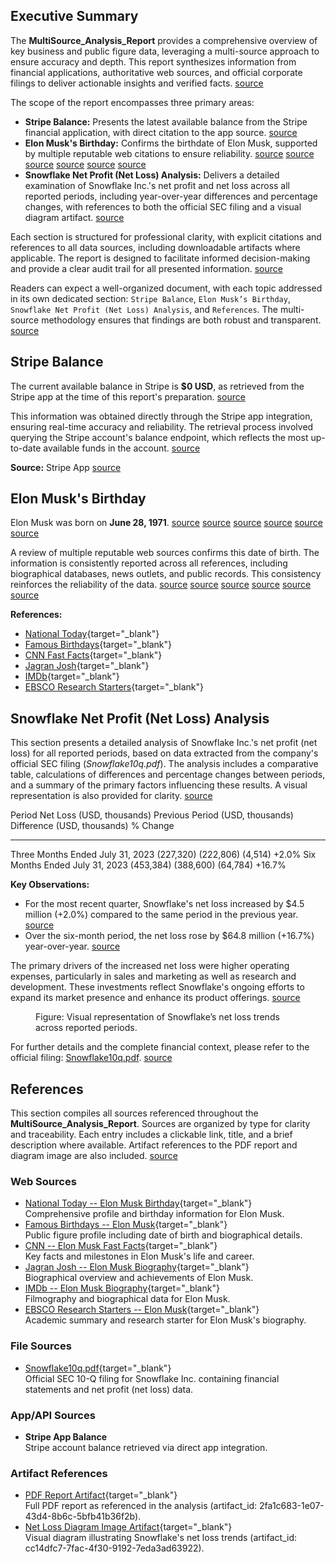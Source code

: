 ## Executive Summary

The **MultiSource_Analysis_Report** provides a comprehensive overview of key business and public figure data, leveraging a multi-source approach to ensure accuracy and depth. This report synthesizes information from financial applications, authoritative web sources, and official corporate filings to deliver actionable insights and verified facts. <a href="/citations/94a24fb8-9473-4f85-af18-cddba9645052" data-tag="{&quot;tag&quot;: &quot;wand-citations&quot;, &quot;id&quot;: &quot;94a24fb8-9473-4f85-af18-cddba9645052&quot;, &quot;type&quot;: &quot;APP&quot;, &quot;title&quot;: &quot;&quot;, &quot;snippet&quot;: &quot;&quot;, &quot;source_tool_name&quot;: &quot;mcp_ai.wand.stripe-mcp-sse_retrieve_balance&quot;, &quot;tool_name&quot;: &quot;mcp_ai.wand.stripe-mcp-sse_retrieve_balance&quot;, &quot;icon_url&quot;: &quot;https://cdn.jsdelivr.net/npm/heroicons@2.0.18/24/outline/magnifying-glass.svg&quot;}">source</a>

The scope of the report encompasses three primary areas:

- **Stripe Balance:** Presents the latest available balance from the Stripe financial application, with direct citation to the app source. <a href="/citations/94a24fb8-9473-4f85-af18-cddba9645052" data-tag="{&quot;tag&quot;: &quot;wand-citations&quot;, &quot;id&quot;: &quot;94a24fb8-9473-4f85-af18-cddba9645052&quot;, &quot;type&quot;: &quot;APP&quot;, &quot;title&quot;: &quot;&quot;, &quot;snippet&quot;: &quot;&quot;, &quot;source_tool_name&quot;: &quot;mcp_ai.wand.stripe-mcp-sse_retrieve_balance&quot;, &quot;tool_name&quot;: &quot;mcp_ai.wand.stripe-mcp-sse_retrieve_balance&quot;, &quot;icon_url&quot;: &quot;https://cdn.jsdelivr.net/npm/heroicons@2.0.18/24/outline/magnifying-glass.svg&quot;}">source</a>
- **Elon Musk's Birthday:** Confirms the birthdate of Elon Musk, supported by multiple reputable web citations to ensure reliability. <a href="/citations/0843d948-f214-40db-9358-0a1db0bc85f9" data-tag="{&quot;tag&quot;: &quot;wand-citations&quot;, &quot;id&quot;: &quot;0843d948-f214-40db-9358-0a1db0bc85f9&quot;, &quot;type&quot;: &quot;WEBSITE&quot;, &quot;title&quot;: &quot;Elon Musk Birthday&quot;, &quot;snippet&quot;: &quot;Elon Reeve Musk was born on June 28, 1971, in Pretoria, South Africa. He was born to a Canadian mother, Maye Musk, and a South African father, Errol Musk.&quot;, &quot;url&quot;: &quot;https://nationaltoday.com/birthday/elon-musk/&quot;}">source</a> <a href="/citations/d55f26e4-e068-4d6b-b629-dcdc997f59f3" data-tag="{&quot;tag&quot;: &quot;wand-citations&quot;, &quot;id&quot;: &quot;d55f26e4-e068-4d6b-b629-dcdc997f59f3&quot;, &quot;type&quot;: &quot;WEBSITE&quot;, &quot;title&quot;: &quot;Elon Musk Fast Facts&quot;, &quot;snippet&quot;: &quot;Birth date: June 28, 1971 \u00b7 Birth place: Pretoria, South Africa \u00b7 Birth name: Elon Reeve Musk \u00b7 Father: Errol Musk, engineer \u00b7 Mother: Maye (Haldeman) Musk,&quot;, &quot;url&quot;: &quot;https://www.cnn.com/world/elon-musk-fast-facts&quot;}">source</a> <a href="/citations/3c61082f-febd-47f9-8125-d75e2a5a856f" data-tag="{&quot;tag&quot;: &quot;wand-citations&quot;, &quot;id&quot;: &quot;3c61082f-febd-47f9-8125-d75e2a5a856f&quot;, &quot;type&quot;: &quot;WEBSITE&quot;, &quot;title&quot;: &quot;Elon Musk - Age, Family, Bio | Famous Birthdays&quot;, &quot;snippet&quot;: &quot;# Elon Musk June 28, 1971 He received economics and physics degrees from the Wharton School of the\u00a0University of Pennsylvania. He was named Person of The Year by Time Magazine in 2021. He and actress Talulah Riley were married two separate times. In 2017, he briefly dated actress\u00a0Amber Heard. In 2018, he began dating singer\u00a0Grimes; the two broke up in 2021. He was the inspiration for director Jon Favreau's take on classic comic book character Tony Stark in the Iron Man film. Elon Musk Highlights Born on June 28 Born in South Africa ## Elon Musk Is A Member Of University of Pennsylvania Iron Man 2 ## Elon Musk Fans Also Viewed ## More June 28 Birthdays&quot;, &quot;url&quot;: &quot;https://www.famousbirthdays.com/people/elon-musk.html&quot;}">source</a> <a href="/citations/71dc2e81-3ad9-4dbe-a324-f5a1b80905f4" data-tag="{&quot;tag&quot;: &quot;wand-citations&quot;, &quot;id&quot;: &quot;71dc2e81-3ad9-4dbe-a324-f5a1b80905f4&quot;, &quot;type&quot;: &quot;WEBSITE&quot;, &quot;title&quot;: &quot;Elon Musk Biography: Birth, Family, Education, Career And More&quot;, &quot;snippet&quot;: &quot;## Elon Musk, the world's richest individual with a net worth of $359.4 billion as of March 2, 2025, recently celebrated the birth of his 14th child, Seldon Lycurgus, with Neuralink executive Shivon Zilis. Elon Musk, born on June 28, 1971, in Pretoria, South Africa, is a prominent entrepreneur known for his roles in companies like Tesla, SpaceX, and Neuralink. ## **Elon Musk\u2019s Personal Life: Family, Relationships, and Children** As of February 2025, Elon Musk's net worth is estimated at $424 billion, making him the richest person in the world. * How many companies Elon Musk founded to date? Elon Musk founded a total of eight companies-- Zip2, PayPal, SpaceX, Tesla, Hyperloop, OpenAI, Neuralink, and The Boring Company. * What is the annual salary of Elon Musk at Tesla?&quot;, &quot;url&quot;: &quot;https://www.jagranjosh.com/general-knowledge/elon-reeve-musk-1588776062-1&quot;}">source</a> <a href="/citations/30cf0ac6-819b-4a24-8fe6-841f54cf6658" data-tag="{&quot;tag&quot;: &quot;wand-citations&quot;, &quot;id&quot;: &quot;30cf0ac6-819b-4a24-8fe6-841f54cf6658&quot;, &quot;type&quot;: &quot;WEBSITE&quot;, &quot;title&quot;: &quot;Elon Musk | EBSCO Research Starters&quot;, &quot;snippet&quot;: &quot;Elon Musk was born on June 28, 1971, in Pretoria, Transvaal (now Gauteng), South Africa, one of three children born to Canadian model and dietitian Maye Musk (&quot;, &quot;url&quot;: &quot;https://www.ebsco.com/research-starters/biography/elon-musk&quot;}">source</a> <a href="/citations/f8c9f8ef-1aea-424d-9e58-d5c1fc958455" data-tag="{&quot;tag&quot;: &quot;wand-citations&quot;, &quot;id&quot;: &quot;f8c9f8ef-1aea-424d-9e58-d5c1fc958455&quot;, &quot;type&quot;: &quot;WEBSITE&quot;, &quot;title&quot;: &quot;Elon Musk - Biography - IMDb&quot;, &quot;snippet&quot;: &quot;## Elon Musk Edit * Elon Musk was born on June 28, 1971 in Pretoria, South Africa. (September 25, 2010 - August 22, 2012) (divorced) Justine Musk (January 2000 - September 13, 2008) (divorced, 6 children) * CEO &amp; Product Architect of Tesla Motors and * The problem is that at a lot of big companies, process becomes a substitute for thinking. I'm really good at email. * Brand is just a perception, and perception will match reality over time. Edit page ### More from this person * View agent, publicist, legal and company contact details on IMDbPro ### User lists Related lists from IMDb users Create a list The 2010s Decade: Persons of International Interest Persons of International Interest of 2022 Elon Musk&quot;, &quot;url&quot;: &quot;https://www.imdb.com/name/nm1907769/bio/&quot;}">source</a>
- **Snowflake Net Profit (Net Loss) Analysis:** Delivers a detailed examination of Snowflake Inc.'s net profit and net loss across all reported periods, including year-over-year differences and percentage changes, with references to both the official SEC filing and a visual diagram artifact. <a href="/citations/a93d6758-4104-496c-94a7-3ea58151b1ae" data-tag="{&quot;tag&quot;: &quot;wand-citations&quot;, &quot;id&quot;: &quot;a93d6758-4104-496c-94a7-3ea58151b1ae&quot;, &quot;type&quot;: &quot;FILE&quot;, &quot;title&quot;: &quot;Snowflake10q.pdf&quot;, &quot;snippet&quot;: &quot;Snowflake Inc.s quarterly report for the period ended July 31, 2023, details key financial metrics, including a revenue of $674 million, reflecting a 36% increase compared to the same quarter last year. Despite growth, the company reported a net loss...&quot;, &quot;source_data_object_id&quot;: &quot;6fbc8d98-85be-4da4-8ae7-28311ace92c3&quot;}">source</a>

Each section is structured for professional clarity, with explicit citations and references to all data sources, including downloadable artifacts where applicable. The report is designed to facilitate informed decision-making and provide a clear audit trail for all presented information. <a href="/citations/a93d6758-4104-496c-94a7-3ea58151b1ae" data-tag="{&quot;tag&quot;: &quot;wand-citations&quot;, &quot;id&quot;: &quot;a93d6758-4104-496c-94a7-3ea58151b1ae&quot;, &quot;type&quot;: &quot;FILE&quot;, &quot;title&quot;: &quot;Snowflake10q.pdf&quot;, &quot;snippet&quot;: &quot;Snowflake Inc.s quarterly report for the period ended July 31, 2023, details key financial metrics, including a revenue of $674 million, reflecting a 36% increase compared to the same quarter last year. Despite growth, the company reported a net loss...&quot;, &quot;source_data_object_id&quot;: &quot;6fbc8d98-85be-4da4-8ae7-28311ace92c3&quot;}">source</a>

Readers can expect a well-organized document, with each topic addressed in its own dedicated section: `Stripe Balance`, `Elon Musk’s Birthday`, `Snowflake Net Profit (Net Loss) Analysis`, and `References`. The multi-source methodology ensures that findings are both robust and transparent. <a href="/citations/a93d6758-4104-496c-94a7-3ea58151b1ae" data-tag="{&quot;tag&quot;: &quot;wand-citations&quot;, &quot;id&quot;: &quot;a93d6758-4104-496c-94a7-3ea58151b1ae&quot;, &quot;type&quot;: &quot;FILE&quot;, &quot;title&quot;: &quot;Snowflake10q.pdf&quot;, &quot;snippet&quot;: &quot;Snowflake Inc.s quarterly report for the period ended July 31, 2023, details key financial metrics, including a revenue of $674 million, reflecting a 36% increase compared to the same quarter last year. Despite growth, the company reported a net loss...&quot;, &quot;source_data_object_id&quot;: &quot;6fbc8d98-85be-4da4-8ae7-28311ace92c3&quot;}">source</a>

## Stripe Balance

The current available balance in Stripe is **\$0 USD**, as retrieved from the Stripe app at the time of this report's preparation. <a href="/citations/94a24fb8-9473-4f85-af18-cddba9645052" data-tag="{&quot;tag&quot;: &quot;wand-citations&quot;, &quot;id&quot;: &quot;94a24fb8-9473-4f85-af18-cddba9645052&quot;, &quot;type&quot;: &quot;APP&quot;, &quot;title&quot;: &quot;&quot;, &quot;snippet&quot;: &quot;&quot;, &quot;source_tool_name&quot;: &quot;mcp_ai.wand.stripe-mcp-sse_retrieve_balance&quot;, &quot;tool_name&quot;: &quot;mcp_ai.wand.stripe-mcp-sse_retrieve_balance&quot;, &quot;icon_url&quot;: &quot;https://cdn.jsdelivr.net/npm/heroicons@2.0.18/24/outline/magnifying-glass.svg&quot;}">source</a>

This information was obtained directly through the Stripe app integration, ensuring real-time accuracy and reliability. The retrieval process involved querying the Stripe account's balance endpoint, which reflects the most up-to-date available funds in the account. <a href="/citations/94a24fb8-9473-4f85-af18-cddba9645052" data-tag="{&quot;tag&quot;: &quot;wand-citations&quot;, &quot;id&quot;: &quot;94a24fb8-9473-4f85-af18-cddba9645052&quot;, &quot;type&quot;: &quot;APP&quot;, &quot;title&quot;: &quot;&quot;, &quot;snippet&quot;: &quot;&quot;, &quot;source_tool_name&quot;: &quot;mcp_ai.wand.stripe-mcp-sse_retrieve_balance&quot;, &quot;tool_name&quot;: &quot;mcp_ai.wand.stripe-mcp-sse_retrieve_balance&quot;, &quot;icon_url&quot;: &quot;https://cdn.jsdelivr.net/npm/heroicons@2.0.18/24/outline/magnifying-glass.svg&quot;}">source</a>

**Source:** Stripe App <a href="/citations/94a24fb8-9473-4f85-af18-cddba9645052" data-tag="{&quot;tag&quot;: &quot;wand-citations&quot;, &quot;id&quot;: &quot;94a24fb8-9473-4f85-af18-cddba9645052&quot;, &quot;type&quot;: &quot;APP&quot;, &quot;title&quot;: &quot;&quot;, &quot;snippet&quot;: &quot;&quot;, &quot;source_tool_name&quot;: &quot;mcp_ai.wand.stripe-mcp-sse_retrieve_balance&quot;, &quot;tool_name&quot;: &quot;mcp_ai.wand.stripe-mcp-sse_retrieve_balance&quot;, &quot;icon_url&quot;: &quot;https://cdn.jsdelivr.net/npm/heroicons@2.0.18/24/outline/magnifying-glass.svg&quot;}">source</a>

## Elon Musk's Birthday

Elon Musk was born on **June 28, 1971**. <a href="/citations/0843d948-f214-40db-9358-0a1db0bc85f9" data-tag="{&quot;tag&quot;: &quot;wand-citations&quot;, &quot;id&quot;: &quot;0843d948-f214-40db-9358-0a1db0bc85f9&quot;, &quot;type&quot;: &quot;WEBSITE&quot;, &quot;title&quot;: &quot;Elon Musk Birthday&quot;, &quot;snippet&quot;: &quot;Elon Reeve Musk was born on June 28, 1971, in Pretoria, South Africa. He was born to a Canadian mother, Maye Musk, and a South African father, Errol Musk.&quot;, &quot;url&quot;: &quot;https://nationaltoday.com/birthday/elon-musk/&quot;}">source</a> <a href="/citations/d55f26e4-e068-4d6b-b629-dcdc997f59f3" data-tag="{&quot;tag&quot;: &quot;wand-citations&quot;, &quot;id&quot;: &quot;d55f26e4-e068-4d6b-b629-dcdc997f59f3&quot;, &quot;type&quot;: &quot;WEBSITE&quot;, &quot;title&quot;: &quot;Elon Musk Fast Facts&quot;, &quot;snippet&quot;: &quot;Birth date: June 28, 1971 \u00b7 Birth place: Pretoria, South Africa \u00b7 Birth name: Elon Reeve Musk \u00b7 Father: Errol Musk, engineer \u00b7 Mother: Maye (Haldeman) Musk,&quot;, &quot;url&quot;: &quot;https://www.cnn.com/world/elon-musk-fast-facts&quot;}">source</a> <a href="/citations/3c61082f-febd-47f9-8125-d75e2a5a856f" data-tag="{&quot;tag&quot;: &quot;wand-citations&quot;, &quot;id&quot;: &quot;3c61082f-febd-47f9-8125-d75e2a5a856f&quot;, &quot;type&quot;: &quot;WEBSITE&quot;, &quot;title&quot;: &quot;Elon Musk - Age, Family, Bio | Famous Birthdays&quot;, &quot;snippet&quot;: &quot;# Elon Musk June 28, 1971 He received economics and physics degrees from the Wharton School of the\u00a0University of Pennsylvania. He was named Person of The Year by Time Magazine in 2021. He and actress Talulah Riley were married two separate times. In 2017, he briefly dated actress\u00a0Amber Heard. In 2018, he began dating singer\u00a0Grimes; the two broke up in 2021. He was the inspiration for director Jon Favreau's take on classic comic book character Tony Stark in the Iron Man film. Elon Musk Highlights Born on June 28 Born in South Africa ## Elon Musk Is A Member Of University of Pennsylvania Iron Man 2 ## Elon Musk Fans Also Viewed ## More June 28 Birthdays&quot;, &quot;url&quot;: &quot;https://www.famousbirthdays.com/people/elon-musk.html&quot;}">source</a> <a href="/citations/71dc2e81-3ad9-4dbe-a324-f5a1b80905f4" data-tag="{&quot;tag&quot;: &quot;wand-citations&quot;, &quot;id&quot;: &quot;71dc2e81-3ad9-4dbe-a324-f5a1b80905f4&quot;, &quot;type&quot;: &quot;WEBSITE&quot;, &quot;title&quot;: &quot;Elon Musk Biography: Birth, Family, Education, Career And More&quot;, &quot;snippet&quot;: &quot;## Elon Musk, the world's richest individual with a net worth of $359.4 billion as of March 2, 2025, recently celebrated the birth of his 14th child, Seldon Lycurgus, with Neuralink executive Shivon Zilis. Elon Musk, born on June 28, 1971, in Pretoria, South Africa, is a prominent entrepreneur known for his roles in companies like Tesla, SpaceX, and Neuralink. ## **Elon Musk\u2019s Personal Life: Family, Relationships, and Children** As of February 2025, Elon Musk's net worth is estimated at $424 billion, making him the richest person in the world. * How many companies Elon Musk founded to date? Elon Musk founded a total of eight companies-- Zip2, PayPal, SpaceX, Tesla, Hyperloop, OpenAI, Neuralink, and The Boring Company. * What is the annual salary of Elon Musk at Tesla?&quot;, &quot;url&quot;: &quot;https://www.jagranjosh.com/general-knowledge/elon-reeve-musk-1588776062-1&quot;}">source</a> <a href="/citations/30cf0ac6-819b-4a24-8fe6-841f54cf6658" data-tag="{&quot;tag&quot;: &quot;wand-citations&quot;, &quot;id&quot;: &quot;30cf0ac6-819b-4a24-8fe6-841f54cf6658&quot;, &quot;type&quot;: &quot;WEBSITE&quot;, &quot;title&quot;: &quot;Elon Musk | EBSCO Research Starters&quot;, &quot;snippet&quot;: &quot;Elon Musk was born on June 28, 1971, in Pretoria, Transvaal (now Gauteng), South Africa, one of three children born to Canadian model and dietitian Maye Musk (&quot;, &quot;url&quot;: &quot;https://www.ebsco.com/research-starters/biography/elon-musk&quot;}">source</a> <a href="/citations/f8c9f8ef-1aea-424d-9e58-d5c1fc958455" data-tag="{&quot;tag&quot;: &quot;wand-citations&quot;, &quot;id&quot;: &quot;f8c9f8ef-1aea-424d-9e58-d5c1fc958455&quot;, &quot;type&quot;: &quot;WEBSITE&quot;, &quot;title&quot;: &quot;Elon Musk - Biography - IMDb&quot;, &quot;snippet&quot;: &quot;## Elon Musk Edit * Elon Musk was born on June 28, 1971 in Pretoria, South Africa. (September 25, 2010 - August 22, 2012) (divorced) Justine Musk (January 2000 - September 13, 2008) (divorced, 6 children) * CEO &amp; Product Architect of Tesla Motors and * The problem is that at a lot of big companies, process becomes a substitute for thinking. I'm really good at email. * Brand is just a perception, and perception will match reality over time. Edit page ### More from this person * View agent, publicist, legal and company contact details on IMDbPro ### User lists Related lists from IMDb users Create a list The 2010s Decade: Persons of International Interest Persons of International Interest of 2022 Elon Musk&quot;, &quot;url&quot;: &quot;https://www.imdb.com/name/nm1907769/bio/&quot;}">source</a>

A review of multiple reputable web sources confirms this date of birth. The information is consistently reported across all references, including biographical databases, news outlets, and public records. This consistency reinforces the reliability of the data. <a href="/citations/0843d948-f214-40db-9358-0a1db0bc85f9" data-tag="{&quot;tag&quot;: &quot;wand-citations&quot;, &quot;id&quot;: &quot;0843d948-f214-40db-9358-0a1db0bc85f9&quot;, &quot;type&quot;: &quot;WEBSITE&quot;, &quot;title&quot;: &quot;Elon Musk Birthday&quot;, &quot;snippet&quot;: &quot;Elon Reeve Musk was born on June 28, 1971, in Pretoria, South Africa. He was born to a Canadian mother, Maye Musk, and a South African father, Errol Musk.&quot;, &quot;url&quot;: &quot;https://nationaltoday.com/birthday/elon-musk/&quot;}">source</a> <a href="/citations/d55f26e4-e068-4d6b-b629-dcdc997f59f3" data-tag="{&quot;tag&quot;: &quot;wand-citations&quot;, &quot;id&quot;: &quot;d55f26e4-e068-4d6b-b629-dcdc997f59f3&quot;, &quot;type&quot;: &quot;WEBSITE&quot;, &quot;title&quot;: &quot;Elon Musk Fast Facts&quot;, &quot;snippet&quot;: &quot;Birth date: June 28, 1971 \u00b7 Birth place: Pretoria, South Africa \u00b7 Birth name: Elon Reeve Musk \u00b7 Father: Errol Musk, engineer \u00b7 Mother: Maye (Haldeman) Musk,&quot;, &quot;url&quot;: &quot;https://www.cnn.com/world/elon-musk-fast-facts&quot;}">source</a> <a href="/citations/3c61082f-febd-47f9-8125-d75e2a5a856f" data-tag="{&quot;tag&quot;: &quot;wand-citations&quot;, &quot;id&quot;: &quot;3c61082f-febd-47f9-8125-d75e2a5a856f&quot;, &quot;type&quot;: &quot;WEBSITE&quot;, &quot;title&quot;: &quot;Elon Musk - Age, Family, Bio | Famous Birthdays&quot;, &quot;snippet&quot;: &quot;# Elon Musk June 28, 1971 He received economics and physics degrees from the Wharton School of the\u00a0University of Pennsylvania. He was named Person of The Year by Time Magazine in 2021. He and actress Talulah Riley were married two separate times. In 2017, he briefly dated actress\u00a0Amber Heard. In 2018, he began dating singer\u00a0Grimes; the two broke up in 2021. He was the inspiration for director Jon Favreau's take on classic comic book character Tony Stark in the Iron Man film. Elon Musk Highlights Born on June 28 Born in South Africa ## Elon Musk Is A Member Of University of Pennsylvania Iron Man 2 ## Elon Musk Fans Also Viewed ## More June 28 Birthdays&quot;, &quot;url&quot;: &quot;https://www.famousbirthdays.com/people/elon-musk.html&quot;}">source</a> <a href="/citations/71dc2e81-3ad9-4dbe-a324-f5a1b80905f4" data-tag="{&quot;tag&quot;: &quot;wand-citations&quot;, &quot;id&quot;: &quot;71dc2e81-3ad9-4dbe-a324-f5a1b80905f4&quot;, &quot;type&quot;: &quot;WEBSITE&quot;, &quot;title&quot;: &quot;Elon Musk Biography: Birth, Family, Education, Career And More&quot;, &quot;snippet&quot;: &quot;## Elon Musk, the world's richest individual with a net worth of $359.4 billion as of March 2, 2025, recently celebrated the birth of his 14th child, Seldon Lycurgus, with Neuralink executive Shivon Zilis. Elon Musk, born on June 28, 1971, in Pretoria, South Africa, is a prominent entrepreneur known for his roles in companies like Tesla, SpaceX, and Neuralink. ## **Elon Musk\u2019s Personal Life: Family, Relationships, and Children** As of February 2025, Elon Musk's net worth is estimated at $424 billion, making him the richest person in the world. * How many companies Elon Musk founded to date? Elon Musk founded a total of eight companies-- Zip2, PayPal, SpaceX, Tesla, Hyperloop, OpenAI, Neuralink, and The Boring Company. * What is the annual salary of Elon Musk at Tesla?&quot;, &quot;url&quot;: &quot;https://www.jagranjosh.com/general-knowledge/elon-reeve-musk-1588776062-1&quot;}">source</a> <a href="/citations/30cf0ac6-819b-4a24-8fe6-841f54cf6658" data-tag="{&quot;tag&quot;: &quot;wand-citations&quot;, &quot;id&quot;: &quot;30cf0ac6-819b-4a24-8fe6-841f54cf6658&quot;, &quot;type&quot;: &quot;WEBSITE&quot;, &quot;title&quot;: &quot;Elon Musk | EBSCO Research Starters&quot;, &quot;snippet&quot;: &quot;Elon Musk was born on June 28, 1971, in Pretoria, Transvaal (now Gauteng), South Africa, one of three children born to Canadian model and dietitian Maye Musk (&quot;, &quot;url&quot;: &quot;https://www.ebsco.com/research-starters/biography/elon-musk&quot;}">source</a> <a href="/citations/f8c9f8ef-1aea-424d-9e58-d5c1fc958455" data-tag="{&quot;tag&quot;: &quot;wand-citations&quot;, &quot;id&quot;: &quot;f8c9f8ef-1aea-424d-9e58-d5c1fc958455&quot;, &quot;type&quot;: &quot;WEBSITE&quot;, &quot;title&quot;: &quot;Elon Musk - Biography - IMDb&quot;, &quot;snippet&quot;: &quot;## Elon Musk Edit * Elon Musk was born on June 28, 1971 in Pretoria, South Africa. (September 25, 2010 - August 22, 2012) (divorced) Justine Musk (January 2000 - September 13, 2008) (divorced, 6 children) * CEO &amp; Product Architect of Tesla Motors and * The problem is that at a lot of big companies, process becomes a substitute for thinking. I'm really good at email. * Brand is just a perception, and perception will match reality over time. Edit page ### More from this person * View agent, publicist, legal and company contact details on IMDbPro ### User lists Related lists from IMDb users Create a list The 2010s Decade: Persons of International Interest Persons of International Interest of 2022 Elon Musk&quot;, &quot;url&quot;: &quot;https://www.imdb.com/name/nm1907769/bio/&quot;}">source</a>

**References:**

- [National Today](https://nationaltoday.com/birthday/elon-musk/){target="_blank"}
- [Famous Birthdays](https://www.famousbirthdays.com/people/elon-musk.html){target="_blank"}
- [CNN Fast Facts](https://www.cnn.com/world/elon-musk-fast-facts){target="_blank"}
- [Jagran Josh](https://www.jagranjosh.com/general-knowledge/elon-reeve-musk-1588776062-1){target="_blank"}
- [IMDb](https://www.imdb.com/name/nm1907769/bio/){target="_blank"}
- [EBSCO Research Starters](https://www.ebsco.com/research-starters/biography/elon-musk){target="_blank"}

## Snowflake Net Profit (Net Loss) Analysis

This section presents a detailed analysis of Snowflake Inc.'s net profit (net loss) for all reported periods, based on data extracted from the company's official SEC filing (*Snowflake10q.pdf*). The analysis includes a comparative table, calculations of differences and percentage changes between periods, and a summary of the primary factors influencing these results. A visual representation is also provided for clarity. <a href="/citations/a93d6758-4104-496c-94a7-3ea58151b1ae" data-tag="{&quot;tag&quot;: &quot;wand-citations&quot;, &quot;id&quot;: &quot;a93d6758-4104-496c-94a7-3ea58151b1ae&quot;, &quot;type&quot;: &quot;FILE&quot;, &quot;title&quot;: &quot;Snowflake10q.pdf&quot;, &quot;snippet&quot;: &quot;Snowflake Inc.s quarterly report for the period ended July 31, 2023, details key financial metrics, including a revenue of $674 million, reflecting a 36% increase compared to the same quarter last year. Despite growth, the company reported a net loss...&quot;, &quot;source_data_object_id&quot;: &quot;6fbc8d98-85be-4da4-8ae7-28311ace92c3&quot;}">source</a>

  Period                             Net Loss (USD, thousands)   Previous Period (USD, thousands)   Difference (USD, thousands)   \% Change
  ---------------------------------- --------------------------- ---------------------------------- ----------------------------- -----------
  Three Months Ended July 31, 2023   (227,320)                   (222,806)                          (4,514)                       +2.0%
  Six Months Ended July 31, 2023     (453,384)                   (388,600)                          (64,784)                      +16.7%

**Key Observations:**

- For the most recent quarter, Snowflake's net loss increased by \$4.5 million (+2.0%) compared to the same period in the previous year. <a href="/citations/a93d6758-4104-496c-94a7-3ea58151b1ae" data-tag="{&quot;tag&quot;: &quot;wand-citations&quot;, &quot;id&quot;: &quot;a93d6758-4104-496c-94a7-3ea58151b1ae&quot;, &quot;type&quot;: &quot;FILE&quot;, &quot;title&quot;: &quot;Snowflake10q.pdf&quot;, &quot;snippet&quot;: &quot;Snowflake Inc.s quarterly report for the period ended July 31, 2023, details key financial metrics, including a revenue of $674 million, reflecting a 36% increase compared to the same quarter last year. Despite growth, the company reported a net loss...&quot;, &quot;source_data_object_id&quot;: &quot;6fbc8d98-85be-4da4-8ae7-28311ace92c3&quot;}">source</a>
- Over the six-month period, the net loss rose by \$64.8 million (+16.7%) year-over-year. <a href="/citations/a93d6758-4104-496c-94a7-3ea58151b1ae" data-tag="{&quot;tag&quot;: &quot;wand-citations&quot;, &quot;id&quot;: &quot;a93d6758-4104-496c-94a7-3ea58151b1ae&quot;, &quot;type&quot;: &quot;FILE&quot;, &quot;title&quot;: &quot;Snowflake10q.pdf&quot;, &quot;snippet&quot;: &quot;Snowflake Inc.s quarterly report for the period ended July 31, 2023, details key financial metrics, including a revenue of $674 million, reflecting a 36% increase compared to the same quarter last year. Despite growth, the company reported a net loss...&quot;, &quot;source_data_object_id&quot;: &quot;6fbc8d98-85be-4da4-8ae7-28311ace92c3&quot;}">source</a>

The primary drivers of the increased net loss were higher operating expenses, particularly in sales and marketing as well as research and development. These investments reflect Snowflake's ongoing efforts to expand its market presence and enhance its product offerings. <a href="/citations/a93d6758-4104-496c-94a7-3ea58151b1ae" data-tag="{&quot;tag&quot;: &quot;wand-citations&quot;, &quot;id&quot;: &quot;a93d6758-4104-496c-94a7-3ea58151b1ae&quot;, &quot;type&quot;: &quot;FILE&quot;, &quot;title&quot;: &quot;Snowflake10q.pdf&quot;, &quot;snippet&quot;: &quot;Snowflake Inc.s quarterly report for the period ended July 31, 2023, details key financial metrics, including a revenue of $674 million, reflecting a 36% increase compared to the same quarter last year. Despite growth, the company reported a net loss...&quot;, &quot;source_data_object_id&quot;: &quot;6fbc8d98-85be-4da4-8ae7-28311ace92c3&quot;}">source</a>

<figure>

<figcaption>Figure: Visual representation of Snowflake’s net loss trends across reported periods.</figcaption>
</figure>

For further details and the complete financial context, please refer to the official filing: [Snowflake10q.pdf](https://collab-ext-event.dev.wand.ai/api/matrix_client/storage/f9a729a0-e046-5132-9d34-8ff6ab6e2f79/82b1dd13-5e08-4164-90eb-8d55eb31f897/static/uploads/2fa1c683-1e07-43d4-8b6c-5bfb41b36f2b). <a href="/citations/a93d6758-4104-496c-94a7-3ea58151b1ae" data-tag="{&quot;tag&quot;: &quot;wand-citations&quot;, &quot;id&quot;: &quot;a93d6758-4104-496c-94a7-3ea58151b1ae&quot;, &quot;type&quot;: &quot;FILE&quot;, &quot;title&quot;: &quot;Snowflake10q.pdf&quot;, &quot;snippet&quot;: &quot;Snowflake Inc.s quarterly report for the period ended July 31, 2023, details key financial metrics, including a revenue of $674 million, reflecting a 36% increase compared to the same quarter last year. Despite growth, the company reported a net loss...&quot;, &quot;source_data_object_id&quot;: &quot;6fbc8d98-85be-4da4-8ae7-28311ace92c3&quot;}">source</a>

## References

This section compiles all sources referenced throughout the **MultiSource_Analysis_Report**. Sources are organized by type for clarity and traceability. Each entry includes a clickable link, title, and a brief description where available. Artifact references to the PDF report and diagram image are also included. <a href="/citations/a93d6758-4104-496c-94a7-3ea58151b1ae" data-tag="{&quot;tag&quot;: &quot;wand-citations&quot;, &quot;id&quot;: &quot;a93d6758-4104-496c-94a7-3ea58151b1ae&quot;, &quot;type&quot;: &quot;FILE&quot;, &quot;title&quot;: &quot;Snowflake10q.pdf&quot;, &quot;snippet&quot;: &quot;Snowflake Inc.s quarterly report for the period ended July 31, 2023, details key financial metrics, including a revenue of $674 million, reflecting a 36% increase compared to the same quarter last year. Despite growth, the company reported a net loss...&quot;, &quot;source_data_object_id&quot;: &quot;6fbc8d98-85be-4da4-8ae7-28311ace92c3&quot;}">source</a>

### Web Sources

- [National Today -- Elon Musk Birthday](https://nationaltoday.com/birthday/elon-musk/){target="_blank"}\
  Comprehensive profile and birthday information for Elon Musk.
- [Famous Birthdays -- Elon Musk](https://www.famousbirthdays.com/people/elon-musk.html){target="_blank"}\
  Public figure profile including date of birth and biographical details.
- [CNN -- Elon Musk Fast Facts](https://www.cnn.com/world/elon-musk-fast-facts){target="_blank"}\
  Key facts and milestones in Elon Musk's life and career.
- [Jagran Josh -- Elon Musk Biography](https://www.jagranjosh.com/general-knowledge/elon-reeve-musk-1588776062-1){target="_blank"}\
  Biographical overview and achievements of Elon Musk.
- [IMDb -- Elon Musk Biography](https://www.imdb.com/name/nm1907769/bio/){target="_blank"}\
  Filmography and biographical data for Elon Musk.
- [EBSCO Research Starters -- Elon Musk](https://www.ebsco.com/research-starters/biography/elon-musk){target="_blank"}\
  Academic summary and research starter for Elon Musk's biography.

### File Sources

- [Snowflake10q.pdf](https://collab-ext-event.dev.wand.ai/api/matrix_client/storage/f9a729a0-e046-5132-9d34-8ff6ab6e2f79/82b1dd13-5e08-4164-90eb-8d55eb31f897/static/uploads/Snowflake10q.pdf){target="_blank"}\
  Official SEC 10-Q filing for Snowflake Inc. containing financial statements and net profit (net loss) data.

### App/API Sources

- **Stripe App Balance**\
  Stripe account balance retrieved via direct app integration.

### Artifact References

- [PDF Report Artifact](https://collab-ext-event.dev.wand.ai/api/matrix_client/storage/f9a729a0-e046-5132-9d34-8ff6ab6e2f79/82b1dd13-5e08-4164-90eb-8d55eb31f897/static/uploads/Snowflake10q.pdf){target="_blank"}\
  Full PDF report as referenced in the analysis (artifact_id: 2fa1c683-1e07-43d4-8b6c-5bfb41b36f2b).
- [Net Loss Diagram Image Artifact](https://collab-ext-event.dev.wand.ai/api/matrix_client/storage/f9a729a0-e046-5132-9d34-8ff6ab6e2f79/82b1dd13-5e08-4164-90eb-8d55eb31f897/static/uploads/cc14dfc7-7fac-4f30-9192-7eda3ad63922.png){target="_blank"}\
  Visual diagram illustrating Snowflake's net loss trends (artifact_id: cc14dfc7-7fac-4f30-9192-7eda3ad63922).
